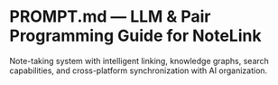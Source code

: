 # PROMPT.md — LLM & Pair Programming Guide for NoteLink

Note-taking system with intelligent linking, knowledge graphs, search capabilities, and cross-platform synchronization with AI organization.
